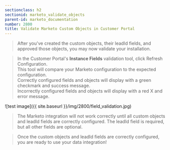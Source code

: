 ```yaml
---
sectionclass: h2
sectionid: marketo_validate_objects
parent-id: marketo_documentation
number: 2800
title: Validate Marketo Custom Objects in Customer Portal
---
```


>After you've created the custom objects, their leadId fields, and approved those objects, you may now validate your installation.

>In the Customer Portal's **Instance Fields** validation tool, click Refresh Configuration.  
This tool will compare your Marketo configuration to the expected configuration.  
Correctly configured fields and objects will display with a green checkmark and success message.   
Incorrectly configured fields and objects will display with a red X and error message.

![test image]({{ site.baseurl }}/img/2800/field_validation.jpg)

>The Marketo integration will not work correctly until all custom objects and leadId fields are correctly configured.  The leadId field is required, but all other fields are optional.  

>Once the custom objects and leadId fields are correctly configured, you are ready to use your data integration!
